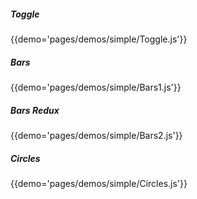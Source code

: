 ##### Toggle
{{demo='pages/demos/simple/Toggle.js'}}

##### Bars
{{demo='pages/demos/simple/Bars1.js'}}

##### Bars Redux
{{demo='pages/demos/simple/Bars2.js'}}

##### Circles
{{demo='pages/demos/simple/Circles.js'}}
